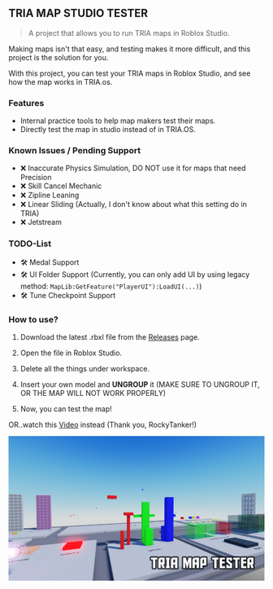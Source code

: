
## TRIA MAP STUDIO TESTER

> A project that allows you to run TRIA maps in Roblox Studio.

Making maps isn't that easy, and testing makes it more difficult, and this project is the solution for you.

With this project, you can test your TRIA maps in Roblox Studio, and see how the map works in TRIA.os.

### Features

- Internal practice tools to help map makers test their maps.
- Directly test the map in studio instead of in TRIA.OS.

### Known Issues / Pending Support

- ❌ Inaccurate Physics Simulation, DO NOT use it for maps that need Precision
- ❌ Skill Cancel Mechanic
- ❌ Zipline Leaning
- ❌ Linear Sliding (Actually, I don't know about what this setting do in TRIA)
- ❌ Jetstream

### TODO-List

- 🛠️ Medal Support
- 🛠️ UI Folder Support (Currently, you can only add UI by using legacy method: `MapLib:GetFeature("PlayerUI"):LoadUI(...)`)
- 🛠️ Tune Checkpoint Support

### How to use?

1. Download the latest .rbxl file from the <a href="https://github.com/HarukaTea/TRIA-Map-Runner/releases">Releases</a> page.
2. Open the file in Roblox Studio.
3. Delete all the things under workspace.
4. Insert your own model and **UNGROUP** it
(MAKE SURE TO UNGROUP IT, OR THE MAP WILL NOT WORK PROPERLY)

5. Now, you can test the map!


OR..watch this <a href="https://www.youtube.com/watch?v=xK5kZJeNXvc">Video</a> instead (Thank you, RockyTanker!)


![Preview](docs/TRIA_Runner_Preview_V6.png)